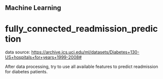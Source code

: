 ## Machine Learning

# fully_connected_readmission_prediction

data source: https://archive.ics.uci.edu/ml/datasets/Diabetes+130-US+hospitals+for+years+1999-2008#

After data processing, try to use all available features to predict readmission for diabetes patients.

